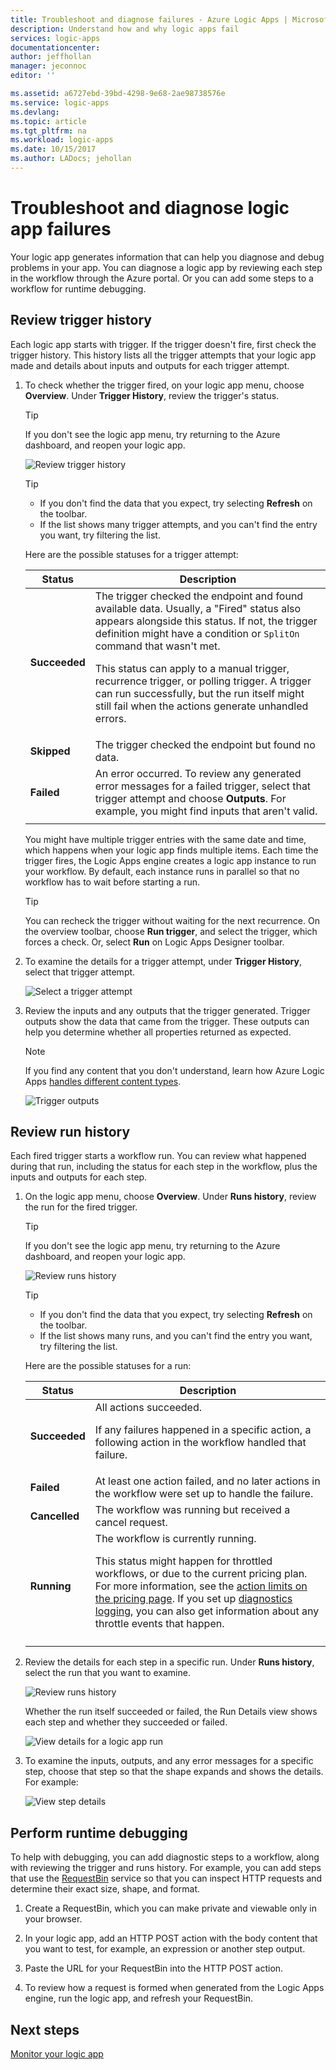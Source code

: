 ```yaml
---
title: Troubleshoot and diagnose failures - Azure Logic Apps | Microsoft Docs
description: Understand how and why logic apps fail
services: logic-apps
documentationcenter: 
author: jeffhollan
manager: jeconnoc
editor: ''

ms.assetid: a6727ebd-39bd-4298-9e68-2ae98738576e
ms.service: logic-apps
ms.devlang: 
ms.topic: article
ms.tgt_pltfrm: na
ms.workload: logic-apps
ms.date: 10/15/2017
ms.author: LADocs; jehollan
---
```


# Troubleshoot and diagnose logic app failures

Your logic app generates information that can help you 
diagnose and debug problems in your app. 
You can diagnose a logic app by reviewing 
each step in the workflow through the Azure portal. 
Or you can add some steps to a workflow for runtime debugging.

## Review trigger history

Each logic app starts with trigger. If the trigger doesn't fire, 
first check the trigger history. This history lists all the 
trigger attempts that your logic app made and details about 
inputs and outputs for each trigger attempt.

1. To check whether the trigger fired, 
on your logic app menu, choose **Overview**. Under 
**Trigger History**, review the trigger's status.

   > [!TIP]
   > If you don't see the logic app menu, 
   > try returning to the Azure dashboard, 
   > and reopen your logic app.

   ![Review trigger history](./media/logic-apps-diagnosing-failures/logic-app-trigger-history-overview.png)

   > [!TIP]
   > * If you don't find the data that you expect, 
   > try selecting **Refresh** on the toolbar.
   > * If the list shows many trigger attempts, 
   > and you can't find the entry you want, 
   > try filtering the list.

   Here are the possible statuses for a trigger attempt:

   | Status | Description | 
   | ------ | ----------- | 
   | **Succeeded** | The trigger checked the endpoint and found available data. Usually, a "Fired" status also appears alongside this status. If not, the trigger definition might have a condition or `SplitOn` command that wasn't met. <p>This status can apply to a manual trigger, recurrence trigger, or polling trigger. A trigger can run successfully, but the run itself might still fail when the actions generate unhandled errors. | 
   | **Skipped** | The trigger checked the endpoint but found no data. | 
   | **Failed** | An error occurred. To review any generated error messages for a failed trigger, select that trigger attempt and choose **Outputs**. For example, you might find inputs that aren't valid. | 
   ||| 

   You might have multiple trigger entries with the same date and time, 
   which happens when your logic app finds multiple items. 
   Each time the trigger fires, the Logic Apps engine creates 
   a logic app instance to run your workflow. By default, 
   each instance runs in parallel so that no workflow 
   has to wait before starting a run.

   > [!TIP]
   > You can recheck the trigger without waiting for the next recurrence. 
   > On the overview toolbar, choose **Run trigger**, 
   > and select the trigger, which forces a check. 
   > Or, select **Run** on Logic Apps Designer toolbar.

3. To examine the details for a trigger attempt, 
under **Trigger History**, select that trigger attempt. 

   ![Select a trigger attempt](./media/logic-apps-diagnosing-failures/logic-app-trigger-history.png)

4. Review the inputs and any outputs that the trigger generated. 
Trigger outputs show the data that came from the trigger. 
These outputs can help you determine whether all properties 
returned as expected.

   > [!NOTE]
   > If you find any content that you don't understand, 
   > learn how Azure Logic Apps 
   > [handles different content types](../logic-apps/logic-apps-content-type.md).

   ![Trigger outputs](./media/logic-apps-diagnosing-failures/trigger-outputs.png)

## Review run history

Each fired trigger starts a workflow run. 
You can review what happened during that run, 
including the status for each step in the workflow, 
plus the inputs and outputs for each step.

1. On the logic app menu, choose **Overview**. 
Under **Runs history**, review the run for the fired trigger.

   > [!TIP]
   > If you don't see the logic app menu, 
   > try returning to the Azure dashboard, 
   > and reopen your logic app.

   ![Review runs history](./media/logic-apps-diagnosing-failures/logic-app-runs-history-overview.png)

   > [!TIP]
   > * If you don't find the data that you expect, 
   > try selecting **Refresh** on the toolbar.
   > * If the list shows many runs, 
   > and you can't find the entry you want, 
   > try filtering the list.

   Here are the possible statuses for a run:

   | Status | Description | 
   | ------ | ----------- | 
   | **Succeeded** | All actions succeeded. <p>If any failures happened in a specific action, a following action in the workflow handled that failure. | 
   | **Failed** | At least one action failed, and no later actions in the workflow were set up to handle the failure. | 
   | **Cancelled** | The workflow was running but received a cancel request. | 
   | **Running** | The workflow is currently running. <p>This status might happen for throttled workflows, or due to the current pricing plan. For more information, see the [action limits on the pricing page](https://azure.microsoft.com/pricing/details/logic-apps/). If you set up [diagnostics logging](../logic-apps/logic-apps-monitor-your-logic-apps.md), you can also get information about any throttle events that happen. | 
   ||| 

2. Review the details for each step in a specific run. 
Under **Runs history**, select the run that you want to examine.

   ![Review runs history](./media/logic-apps-diagnosing-failures/logic-app-run-history.png)

   Whether the run itself succeeded or failed, 
   the Run Details view shows each step and whether 
   they succeeded or failed.

   ![View details for a logic app run](./media/logic-apps-diagnosing-failures/logic-app-run-details.png)

3. To examine the inputs, outputs, and any error messages for a specific step, choose that step so that the shape expands and shows the details. For example:

   ![View step details](./media/logic-apps-diagnosing-failures/logic-app-run-details-expanded.png)

## Perform runtime debugging

To help with debugging, you can add diagnostic steps to a workflow, 
along with reviewing the trigger and runs history. For example, 
you can add steps that use the [RequestBin](http://requestb.in) 
service so that you can inspect HTTP requests and determine 
their exact size, shape, and format.

1. Create a RequestBin, 
which you can make private and viewable only in your browser.

2. In your logic app, add an HTTP POST action with the 
body content that you want to test, 
for example, an expression or another step output.

3. Paste the URL for your RequestBin into the HTTP POST action.

4. To review how a request is formed when generated from the Logic Apps engine, 
run the logic app, and refresh your RequestBin.

## Next steps

[Monitor your logic app](../logic-apps/logic-apps-monitor-your-logic-apps.md)